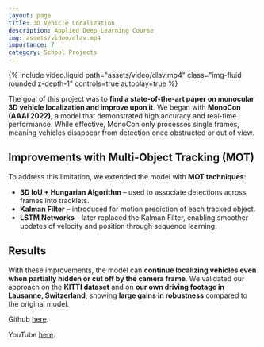 ```yaml
---
layout: page
title: 3D Vehicle Localization
description: Applied Deep Learning Course
img: assets/video/dlav.mp4
importance: 7
category: School Projects
---
```




<div class="row justify-content-center">
    <div class="col-sm-12 mt-3 mt-md-0">
        {% include video.liquid path="assets/video/dlav.mp4" class="img-fluid rounded z-depth-1" controls=true autoplay=true %}
    </div>
</div>


The goal of this project was to **find a state-of-the-art paper on monocular 3D vehicle localization and improve upon it**. We began with **MonoCon (AAAI 2022)**, a model that demonstrated high accuracy and real-time performance. While effective, MonoCon only processes single frames, meaning vehicles disappear from detection once obstructed or out of view.  

## Improvements with Multi-Object Tracking (MOT)  

To address this limitation, we extended the model with **MOT techniques**:  
- **3D IoU + Hungarian Algorithm** – used to associate detections across frames into tracklets.  
- **Kalman Filter** – introduced for motion prediction of each tracked object.  
- **LSTM Networks** – later replaced the Kalman Filter, enabling smoother updates of velocity and position through sequence learning.  

## Results  

With these improvements, the model can **continue localizing vehicles even when partially hidden or cut off by the camera frame**. We validated our approach on the **KITTI dataset** and on **our own driving footage in Lausanne, Switzerland**, showing **large gains in robustness** compared to the original model.  



Github <a href="https://github.com/nlugon/3dvehicule_localization_gr24">here</a>.

YouTube <a href="https://www.youtube.com/watch?v=XafVQ4Ar4-E">here</a>.



